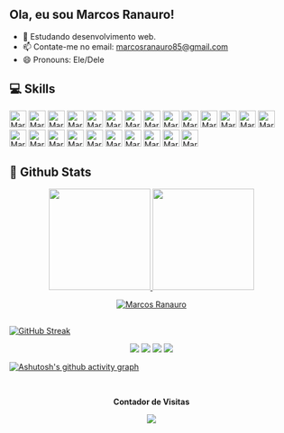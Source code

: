 ## Ola, eu sou Marcos Ranauro!

- 🌱 Estudando desenvolvimento web.
- 📫 Contate-me no email: marcosranauro85@gmail.com
- 😄 Pronouns: Ele/Dele

## 💻 Skills
          
<p>
  <img alt="Marcos-Js" src="https://img.shields.io/badge/javascript-%23323330.svg?style=for-the-badge&logo=javascript&logoColor=%23F7DF1E" style="margin-bottom: 4px;" height="30px">
  <img alt="Marcos-Ts" src="https://img.shields.io/badge/TypeScript-007ACC?style=for-the-badge&logo=typescript&logoColor=white" style="margin-bottom: 4px;" height="30px">
  <img alt="Marcos-PHP" src="https://img.shields.io/badge/PHP-777BB4?style=for-the-badge&logo=php&logoColor=white" style="margin-bottom: 4px;" height="30px">
  <img alt="Marcos-React-Router" src="https://img.shields.io/badge/React_Router-CA4245?style=for-the-badge&logo=react-router&logoColor=white" style="margin-bottom: 4px;" height="30px">
  <img alt="Marcos-React" src="https://img.shields.io/badge/react-%2320232a.svg?style=for-the-badge&logo=react&logoColor=%2361DAFB" style="margin-bottom: 4px;" height="30px">
  <img alt="Marcos-Redux" src="https://img.shields.io/badge/redux-%23593d88.svg?style=for-the-badge&logo=redux&logoColor=white" style="margin-bottom: 4px;" height="30px">
  <img alt="Marcos-HTML" src="https://img.shields.io/badge/html5-%23E34F26.svg?style=for-the-badge&logo=html5&logoColor=white" style="margin-bottom: 4px;" height="30px">
  <img alt="Marcos-CSS" src="https://img.shields.io/badge/css3-%231572B6.svg?style=for-the-badge&logo=css3&logoColor=white" style="margin-bottom: 4px;" height="30px">
  <img alt="Marcos-Bootstrap" src="https://img.shields.io/badge/Bootstrap-563D7C?style=for-the-badge&logo=bootstrap&logoColor=white" style="margin-bottom: 4px;" height="30px">
  <img alt="Marcos-GitHub" src="https://img.shields.io/badge/git-%23F05033.svg?style=for-the-badge&logo=git&logoColor=white" style="margin-bottom: 4px;" height="30px">
  <img alt="Marcos-VScode" src="https://img.shields.io/badge/Visual_Studio_Code-0078D4?style=for-the-badge&logo=visual%20studio%20code&logoColor=white" style="margin-bottom: 4px;" height="30px">
  <img alt="Marcos-Node.js" src="https://img.shields.io/badge/node.js-6DA55F?style=for-the-badge&logo=node.js&logoColor=white" style="margin-bottom: 4px;" height="30px">
  <img alt="Marcos-MYSQL" src="https://img.shields.io/badge/MySQL-00000F?style=for-the-badge&logo=mysql&logoColor=white" style="margin-bottom: 4px;" height="30px">
  <img alt="Marcos-Sequelize" src="https://img.shields.io/badge/sequelize-323330?style=for-the-badge&logo=sequelize&logoColor=blue" style="margin-bottom: 4px;" height="30px">
  <img alt="Marcos-Jest" src="https://img.shields.io/badge/Jest-323330?style=for-the-badge&logo=Jest&logoColor=white" style="margin-bottom: 4px;" height="30px">
  <img alt="Marcos-Testing-Library" src="https://img.shields.io/badge/testing%20library-323330?style=for-the-badge&logo=testing-library&logoColor=red" style="margin-bottom: 4px;" height="30px">
  <img alt="Marcos-Mocha.js" src="https://img.shields.io/badge/mocha.js-323330?style=for-the-badge&logo=mocha&logoColor=Brown" style="margin-bottom: 4px;" height="30px">
  <img alt="Marcos-Chai.js" src="https://img.shields.io/badge/chai.js-323330?style=for-the-badge&logo=chai&logoColor=red" style="margin-bottom: 4px;" height="30px">
  <img alt="Marcos-Sinon.js" src="https://img.shields.io/badge/sinon.js-323330?style=for-the-badge&logo=sinon" style="margin-bottom: 4px;" height="30px">
  <img alt="Marcos-Linux" src="https://img.shields.io/badge/Linux-FCC624?style=for-the-badge&logo=linux&logoColor=black" style="margin-bottom: 4px;" height="30px">
  <img alt="Marcos-Linux-Mint" src="https://img.shields.io/badge/Linux_Mint-87CF3E?style=for-the-badge&logo=linux-mint&logoColor=white" style="margin-bottom: 4px;" height="30px">
  <img alt="Marcos-Slack" src="https://img.shields.io/badge/Slack-4A154B?style=for-the-badge&logo=slack&logoColor=white" style=for-the-badge&logo=linux&logoColor=black" style="margin-bottom: 4px;" height="30px">
  <img alt="Marcos-Figma" src="https://img.shields.io/badge/Figma-F24E1E?style=for-the-badge&logo=figma&logoColor=white" style="margin-bottom: 4px;" height="30px">
  <img alt="Marcos-ESlint" src="https://img.shields.io/badge/eslint-3A33D1?style=for-the-badge&logo=eslint&logoColor=white" style="margin-bottom: 4px;" height="30px">
  </p>
  
  ## 🌟 Github Stats

<div align="center">
  <a href="https://github.com/MarcosRanauro">
  <img height="180em" src="https://github-readme-stats.vercel.app/api?username=MarcosRanauro&show_icons=true&theme=chartreuse-dark&include_all_commits=true&count_private=true"/>
  <img height="180em" src="https://github-readme-stats.vercel.app/api/top-langs/?username=MarcosRanauro&layout=compact&langs_count=7&theme=chartreuse-dark"/>
</div>

<p align="center">
 <img src="https://github-profile-trophy.vercel.app/?username=MarcosRanauro&theme=discord&row=1" alt="Marcos Ranauro" />
</p>

##

![GitHub Streak](https://github-readme-streak-stats.herokuapp.com/?user=MarcosRanauro&theme=chartreuse-dark&count_private=true&bg_color=0d1116&title_color=ce09ec&text_color=a4aacb&icon_color=007ec6)

<p align="center">
<a href="https://www.linkedin.com/in/marcosranauro" target="_blank"><img src="https://img.shields.io/badge/-LinkedIn-%230077B5?style=for-the-badge&logo=linkedin&logoColor=white" target="_blank"></a> 
  <a href="https://instagram.com/marcosranauro" target="_blank"><img src="https://img.shields.io/badge/-Instagram-%23E4405F?style=for-the-badge&logo=instagram&logoColor=white" target="_blank"></a>
 	<a href="https://www.facebook.com/marcos.ranauro" target="_blank"><img src="https://img.shields.io/badge/Facebook-1877F2?style=for-the-badge&logo=facebook&logoColor=white" target="_blank"></a>
  <a href = "mailto:marcosranauro@hotmail.com"><img src="https://img.shields.io/badge/Microsoft_Outlook-0078D4?style=for-the-badge&logo=microsoft-outlook&logoColor=white" target="_blank"></a>
</p>

[![Ashutosh's github activity graph](https://github-readme-activity-graph.vercel.app/graph?username=MarcosRanauro&bg_color=7FDEFF&color=000000&line=1098F7&point=000000&area=true&hide_border=true)](https://github.com/ashutosh00710/github-readme-activity-graph)
                                                                                                       
<div align="center">
<br><p align="centre"><b>Contador de Visitas</b></p>  
<p align="center"><img align="center" src="https://profile-counter.glitch.me/{MarcosRanauro}/count.svg" /></p> 
<br></div>

